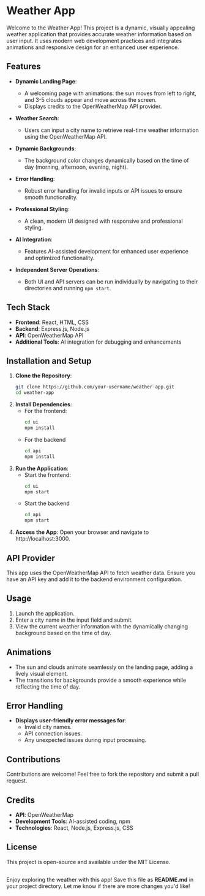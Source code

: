 # Weather App

Welcome to the Weather App! This project is a dynamic, visually appealing weather application that provides accurate weather information based on user input. It uses modern web development practices and integrates animations and responsive design for an enhanced user experience.

## Features

- **Dynamic Landing Page**:  
  - A welcoming page with animations: the sun moves from left to right, and 3-5 clouds appear and move across the screen.  
  - Displays credits to the OpenWeatherMap API provider.

- **Weather Search**:  
  - Users can input a city name to retrieve real-time weather information using the OpenWeatherMap API.

- **Dynamic Backgrounds**:  
  - The background color changes dynamically based on the time of day (morning, afternoon, evening, night).

- **Error Handling**:  
  - Robust error handling for invalid inputs or API issues to ensure smooth functionality.

- **Professional Styling**:  
  - A clean, modern UI designed with responsive and professional styling.

- **AI Integration**:  
  - Features AI-assisted development for enhanced user experience and optimized functionality.

- **Independent Server Operations**:  
  - Both UI and API servers can be run individually by navigating to their directories and running `npm start`.

## Tech Stack

- **Frontend**: React, HTML, CSS  
- **Backend**: Express.js, Node.js  
- **API**: OpenWeatherMap API  
- **Additional Tools**: AI integration for debugging and enhancements

## Installation and Setup

1. **Clone the Repository**:  
   ```bash
   git clone https://github.com/your-username/weather-app.git
   cd weather-app

2. **Install Dependencies**:
   - For the frontend:
     ```bash
     cd ui
     npm install
   - For the backend
     ```bash
     cd api
     npm install

3. **Run the Application**:
   - Start the frontend:
     ```bash
     cd ui
     npm start
   - Start the backend
     ```bash
     cd api
     npm start

4. **Access the App**:
   Open your browser and navigate to http://localhost:3000.

## API Provider

This app uses the OpenWeatherMap API to fetch weather data. Ensure you have an API key and add it to the backend environment configuration.

## Usage

1. Launch the application.
2. Enter a city name in the input field and submit.
3. View the current weather information with the dynamically changing background based on the time of day.

## Animations

- The sun and clouds animate seamlessly on the landing page, adding a lively visual element.
- The transitions for backgrounds provide a smooth experience while reflecting the time of day.

## Error Handling

- **Displays user-friendly error messages for**:
  - Invalid city names.
  - API connection issues.
  - Any unexpected issues during input processing.

## Contributions

Contributions are welcome! Feel free to fork the repository and submit a pull request.

## Credits

- **API**: OpenWeatherMap
- **Development Tools**: AI-assisted coding, npm
- **Technologies**: React, Node.js, Express.js, CSS

## License

This project is open-source and available under the MIT License.

##

Enjoy exploring the weather with this app!
Save this file as **README.md** in your project directory. Let me know if there are more changes you'd like!
